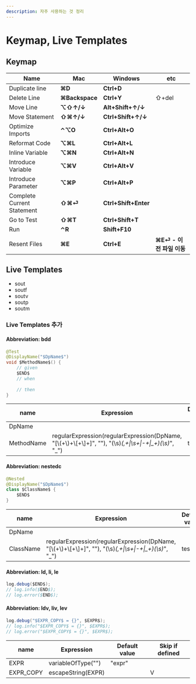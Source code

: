 ```yaml
---
description: 자주 사용하는 것 정리
---
```


# Keymap, Live Templates

## Keymap

| Name                       | Mac            | Windows              | etc                |
| -------------------------- | -------------- | -------------------- | ------------------ |
| Duplicate line             | **⌘D**         | **Ctrl+D**           |                    |
| Delete Line                | **⌘Backspace** | **Ctrl+Y**           | ⇧+del              |
| Move Line                  | **⌥⇧↑/↓**      | **Alt+Shift+↑/↓**    |                    |
| Move Statement             | **⇧⌘↑/↓**      | **Ctrl+Shift+↑/↓**   |                    |
| Optimize Imports           | **⌃⌥O**        | **Ctrl+Alt+O**       |                    |
| Reformat Code              | **⌥⌘L**        | **Ctrl+Alt+L**       |                    |
| Inline Variable            | **⌥⌘N**        | **Ctrl+Alt+N**       |                    |
| Introduce Variable         | **⌥⌘V**        | **Ctrl+Alt+V**       |                    |
| Introduce Parameter        | **⌥⌘P**        | **Ctrl+Alt+P**       |                    |
| Complete Current Statement | **⇧⌘⏎**        | **Ctrl+Shift+Enter** |                    |
| Go to Test                 | **⇧⌘T**        | **Ctrl+Shift+T**     |                    |
| Run                        | **⌃R**         | **Shift+F10**        |                    |
| Resent Files               | **⌘E**         | **Ctrl+E**           | **⌘E⏎ - 이전 파일 이동** |

## Live Templates

* sout
* soutf
* soutv
* soutp
* soutm

### Live Templates 추가

#### Abbreviation: bdd

```java
@Test  
@DisplayName("$DpName$")  
void $MethodName$() {  
	// given  
	$END$  
	// when  
	  
	// then  
}
```

| name       | Expression                                                                                                     | Default value | Skip if defined |
| ---------- | -------------------------------------------------------------------------------------------------------------- | ------------- | --------------- |
| DpName     |                                                                                                                |               |                 |
| MethodName | regularExpression(regularExpression(DpName, "\[\\(+\\)+\\\[+\\]+]", ""), "(\s)_(,+\|\s+\|-+\|\_+)(\s)_", "\_") | test          | V               |

#### Abbreviation: nestedc

```java
@Nested
@DisplayName("$DpName$")
class $ClassName$ {
    $END$
}
```

| name      | Expression                                                                                                     | Default value | Skip if defined |
| --------- | -------------------------------------------------------------------------------------------------------------- | ------------- | --------------- |
| DpName    |                                                                                                                |               |                 |
| ClassName | regularExpression(regularExpression(DpName, "\[\\(+\\)+\\\[+\\]+]", ""), "(\s)_(,+\|\s+\|-+\|\_+)(\s)_", "\_") | test          | V               |

#### Abbreviation: ld, li, le

```java
log.debug($END$);
// log.info($END$);
// log.error($END$);
```

#### Abbreviation: ldv, liv, lev

```java
log.debug("$EXPR_COPY$ = {}", $EXPR$);
// log.info("$EXPR_COPY$ = {}", $EXPR$);
// log.error("$EXPR_COPY$ = {}", $EXPR$);
```

| name       | Expression         | Default value | Skip if defined |
| ---------- | ------------------ | ------------- | --------------- |
| EXPR       | variableOfType("") | "expr"        |                 |
| EXPR\_COPY | escapeString(EXPR) |               | V               |
